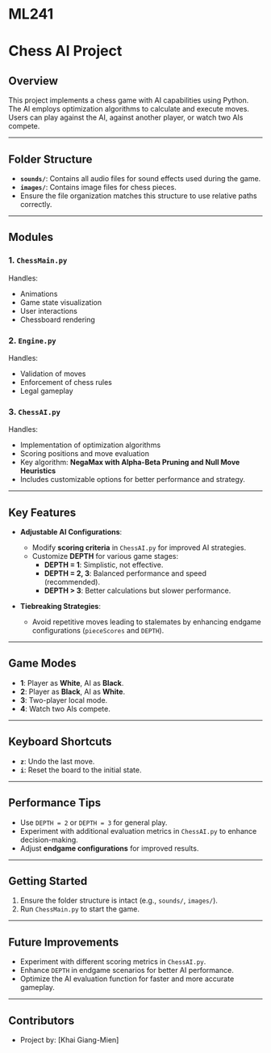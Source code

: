# ML241

# Chess AI Project

## Overview
This project implements a chess game with AI capabilities using Python. The AI employs optimization algorithms to calculate and execute moves. Users can play against the AI, against another player, or watch two AIs compete.

---

## Folder Structure
- **`sounds/`**: Contains all audio files for sound effects used during the game.
- **`images/`**: Contains image files for chess pieces.
- Ensure the file organization matches this structure to use relative paths correctly.

---

## Modules
### 1. `ChessMain.py`
Handles:
- Animations
- Game state visualization
- User interactions
- Chessboard rendering

### 2. `Engine.py`
Handles:
- Validation of moves
- Enforcement of chess rules
- Legal gameplay

### 3. `ChessAI.py`
Handles:
- Implementation of optimization algorithms
- Scoring positions and move evaluation
- Key algorithm: **NegaMax with Alpha-Beta Pruning and Null Move Heuristics**
- Includes customizable options for better performance and strategy.

---

## Key Features
- **Adjustable AI Configurations**:
  - Modify **scoring criteria** in `ChessAI.py` for improved AI strategies.
  - Customize **DEPTH** for various game stages:
    - **DEPTH = 1**: Simplistic, not effective.
    - **DEPTH = 2, 3**: Balanced performance and speed (recommended).
    - **DEPTH > 3**: Better calculations but slower performance.

- **Tiebreaking Strategies**:
  - Avoid repetitive moves leading to stalemates by enhancing endgame configurations (`pieceScores` and `DEPTH`).

---

## Game Modes
- **1**: Player as **White**, AI as **Black**.
- **2**: Player as **Black**, AI as **White**.
- **3**: Two-player local mode.
- **4**: Watch two AIs compete.

---

## Keyboard Shortcuts
- **`z`**: Undo the last move.
- **`i`**: Reset the board to the initial state.

---

## Performance Tips
- Use `DEPTH = 2` or `DEPTH = 3` for general play.
- Experiment with additional evaluation metrics in `ChessAI.py` to enhance decision-making.
- Adjust **endgame configurations** for improved results.

---

## Getting Started
1. Ensure the folder structure is intact (e.g., `sounds/`, `images/`).
2. Run `ChessMain.py` to start the game.

---

## Future Improvements
- Experiment with different scoring metrics in `ChessAI.py`.
- Enhance `DEPTH` in endgame scenarios for better AI performance.
- Optimize the AI evaluation function for faster and more accurate gameplay.

---

## Contributors
- Project by: [Khai Giang-Mien]

